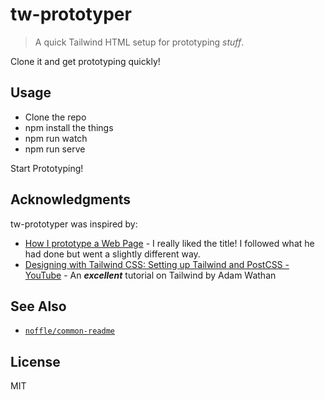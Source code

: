 # tw-prototyper

> A quick Tailwind HTML setup for prototyping _stuff_.

Clone it and get prototyping quickly!

## Usage

- Clone the repo
- npm install the things
- npm run watch
- npm run serve

Start Prototyping!

## Acknowledgments

tw-prototyper was inspired by:

- [How I prototype a Web Page](https://flaviocopes.com/how-prototype-webpage/) - I really liked the title! I followed what he had done but went a slightly different way.
- [Designing with Tailwind CSS: Setting up Tailwind and PostCSS - YouTube](https://www.youtube.com/watch?v=21HuwjmuS7A&feature=youtu.be) - An **_excellent_** tutorial on Tailwind by Adam Wathan

## See Also

- [`noffle/common-readme`](https://github.com/noffle/common-readme)

## License

MIT
